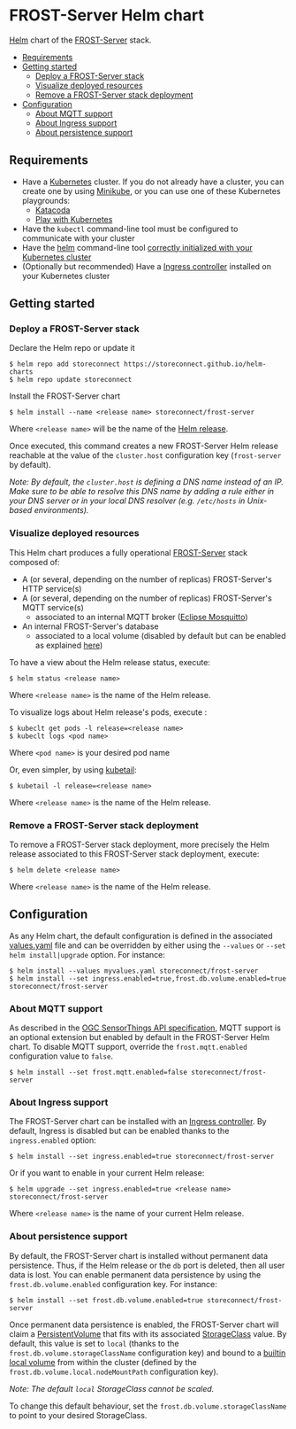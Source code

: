 # FROST-Server Helm chart

[Helm](https://helm.sh/) chart of the [FROST-Server](https://github.com/FraunhoferIOSB/FROST-Server) stack.

- [Requirements](#requirements)
- [Getting started](#getting-started)
    - [Deploy a FROST-Server stack](#deploy-a-frost-server-stack)
    - [Visualize deployed resources](#visualize-deployed-resources)
    - [Remove a FROST-Server stack deployment](#remove-a-frost-server-stack-deployment)
- [Configuration](#configuration)
    - [About MQTT support](#about-mqtt-support)
    - [About Ingress support](#about-ingress-support)
    - [About persistence support](#about-persistence-support)

## Requirements

- Have a [Kubernetes](https://kubernetes.io/) cluster. If you do not already have a cluster, you can create one by using [Minikube](https://kubernetes.io/docs/getting-started-guides/minikube), or you can use one of these Kubernetes playgrounds:
    - [Katacoda](https://www.katacoda.com/courses/kubernetes/playground)
    - [Play with Kubernetes](http://labs.play-with-k8s.com/) 
- Have the `kubectl` command-line tool must be configured to communicate with your cluster
- Have the [helm](https://helm.sh/) command-line tool [correctly initialized with your Kubernetes cluster](https://docs.helm.sh/using_helm/#quickstart-guide)
- (Optionally but recommended) Have a [Ingress controller](https://kubernetes.io/docs/concepts/services-networking/ingress/) installed on your Kubernetes cluster

## Getting started

### Deploy a FROST-Server stack

Declare the Helm repo or update it

    $ helm repo add storeconnect https://storeconnect.github.io/helm-charts
    $ helm repo update storeconnect
    
Install the FROST-Server chart

    $ helm install --name <release name> storeconnect/frost-server  

Where `<release name>` will be the name of the [Helm release](https://docs.helm.sh/using_helm/#quickstart-guide).

Once executed, this command creates a new FROST-Server Helm release reachable at the value of the `cluster.host` configuration key (`frost-server` by default).

_Note: By default, the `cluster.host` is defining a DNS name instead of an IP. Make sure to be able to resolve this DNS name by adding a rule either in your DNS server or in your local DNS resolver (e.g. `/etc/hosts` in Unix-based environments)._ 

### Visualize deployed resources

This Helm chart produces a fully operational [FROST-Server](http://www.opengeospatial.org/standards/sensorthings) stack composed of:
- A (or several, depending on the number of replicas) FROST-Server's HTTP service(s)
- A (or several, depending on the number of replicas) FROST-Server's MQTT service(s)
    - associated to an internal MQTT broker ([Eclipse Mosquitto](https://projects.eclipse.org/projects/technology.mosquitto))
- An internal FROST-Server's database
    - associated to a local volume (disabled by default but can be enabled as explained [here](#about-persistence-support))

To have a view about the Helm release status, execute:

    $ helm status <release name>
    
Where `<release name>` is the name of the Helm release.

To visualize logs about Helm release's pods, execute :

    $ kubeclt get pods -l release=<release name>
    $ kubeclt logs <pod name>
    
Where `<pod name>` is your desired pod name

Or, even simpler, by using [kubetail](https://github.com/johanhaleby/kubetail):

    $ kubetail -l release=<release name>
    
Where `<release name>` is the name of the Helm release. 

### Remove a FROST-Server stack deployment

To remove a FROST-Server stack deployment, more precisely the Helm release associated to this FROST-Server stack deployment, execute:

    $ helm delete <release name>

Where `<release name>` is the name of the Helm release.
    
## Configuration

As any Helm chart, the default configuration is defined in the associated [values.yaml](./values.yaml) file and can be overridden by either using the `--values` or `--set` `helm install|upgrade` option. For instance:

    $ helm install --values myvalues.yaml storeconnect/frost-server
    $ helm install --set ingress.enabled=true,frost.db.volume.enabled=true storeconnect/frost-server

### About MQTT support

As described in the [OGC SensorThings API specification](http://docs.opengeospatial.org/is/15-078r6/15-078r6.html#85), MQTT support is an optional extension but enabled by default in the FROST-Server Helm chart.
To disable MQTT support, override the `frost.mqtt.enabled` configuration value to `false`. 

    $ helm install --set frost.mqtt.enabled=false storeconnect/frost-server 

### About Ingress support

The FROST-Server chart can be installed with an [Ingress controller](https://kubernetes.io/docs/concepts/services-networking/ingress/). By default, Ingress is disabled but can be enabled thanks to the `ingress.enabled` option:

    $ helm install --set ingress.enabled=true storeconnect/frost-server
    
Or if you want to enable in your current Helm release:
    
    $ helm upgrade --set ingress.enabled=true <release name> storeconnect/frost-server
    
Where `<release name>` is the name of your current Helm release.
    
### About persistence support

By default, the FROST-Server chart is installed without permanent data persistence. Thus, if the Helm release or the `db` port is deleted, then all user data is lost.
You can enable permanent data persistence by using the `frost.db.volume.enabled` configuration key. For instance:

    $ helm install --set frost.db.volume.enabled=true storeconnect/frost-server

Once permanent data persistence is enabled, the FROST-Server chart will claim a [PersistentVolume](https://kubernetes.io/docs/concepts/storage/persistent-volumes/) that fits with its associated [StorageClass](https://kubernetes.io/docs/concepts/storage/storage-classes/) value.
By default, this value is set to `local` (thanks to the `frost.db.volume.storageClassName` configuration key) and bound to a [builtin local volume](./templates/db-local-volume.yaml) from within the cluster (defined by the `frost.db.volume.local.nodeMountPath` configuration key).

_Note: The default `local` StorageClass cannot be scaled._

To change this default behaviour, set the `frost.db.volume.storageClassName` to point to your desired StorageClass.